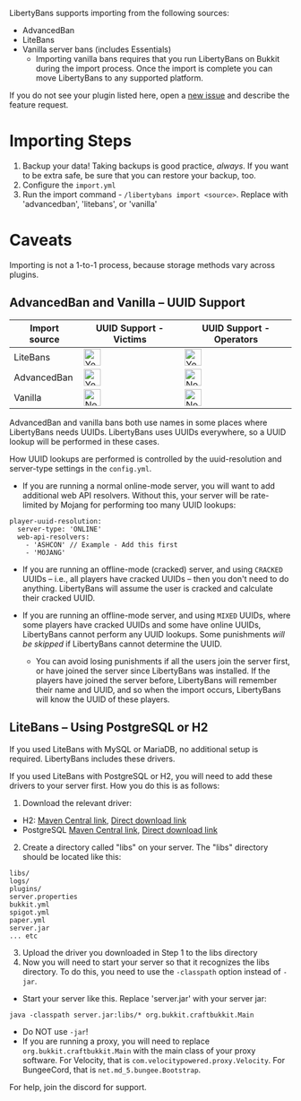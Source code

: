 LibertyBans supports importing from the following sources:

* AdvancedBan
* LiteBans
* Vanilla server bans (includes Essentials)
  * Importing vanilla bans requires that you run LibertyBans on Bukkit during the import process. Once the import is complete you can move LibertyBans to any supported platform.

If you do not see your plugin listed here, open a [new issue](https://github.com/A248/LibertyBans/issues) and describe the feature request.

# Importing Steps

1. Backup your data! Taking backups is good practice, *always*. If you want to be extra safe, be sure that you can restore your backup, too.
2. Configure the `import.yml`
2. Run the import command - `/libertybans import <source>`. Replace <source> with 'advancedban', 'litebans', or 'vanilla'

# Caveats

Importing is not a 1-to-1 process, because storage methods vary across plugins.

## AdvancedBan and Vanilla – UUID Support

| Import source  | UUID Support - Victims | UUID Support - Operators |
| -------------- | ---------------------- | ------------------------ |
| LiteBans       | <img src="http://clipart-library.com/images_k/green-check-mark-transparent/green-check-mark-transparent-25.png" alt="Yes" width="30" height="30"> | <img src="http://clipart-library.com/images_k/green-check-mark-transparent/green-check-mark-transparent-25.png" alt="Yes" width="30" height="30"> |
| AdvancedBan    | <img src="http://clipart-library.com/images_k/green-check-mark-transparent/green-check-mark-transparent-25.png" alt="Yes" width="30" height="30"> | <img src="http://clipart-library.com/images_k/red-x-mark-transparent-background/red-x-mark-transparent-background-1.png" alt="No" width="30" height="30"> |
| Vanilla        | <img src="http://clipart-library.com/images_k/red-x-mark-transparent-background/red-x-mark-transparent-background-1.png" alt="No" width="30" height="30"> | <img src="http://clipart-library.com/images_k/red-x-mark-transparent-background/red-x-mark-transparent-background-1.png" alt="No" width="30" height="30"> |



AdvancedBan and vanilla bans both use names in some places where LibertyBans needs UUIDs. LibertyBans uses UUIDs everywhere, so a UUID lookup will be performed in these cases.

How UUID lookups are performed is controlled by the uuid-resolution and server-type settings in the `config.yml`. 

* If you are running a normal online-mode server, you will want to add additional web API resolvers. Without this, your server will be rate-limited by Mojang for performing too many UUID lookups:
```
player-uuid-resolution:
  server-type: 'ONLINE'
  web-api-resolvers:
    - 'ASHCON' // Example - Add this first
    - 'MOJANG' 
```

* If you are running an offline-mode (cracked) server, and using `CRACKED` UUIDs – i.e., all players have cracked UUIDs – then you don't need to do anything. LibertyBans will assume the user is cracked and calculate their cracked UUID.

* If you are running an offline-mode server, and using `MIXED` UUIDs, where some players have cracked UUIDs and some have online UUIDs, LibertyBans cannot perform any UUID lookups. Some punishments *will be skipped* if LibertyBans cannot determine the UUID.
  * You can avoid losing punishments if all the users join the server first, or have joined the server since LibertyBans was installed. If the players have joined the server before, LibertyBans will remember their name and UUID, and so when the import occurs, LibertyBans will know the UUID of these players.

## LiteBans – Using PostgreSQL or H2

If you used LiteBans with MySQL or MariaDB, no additional setup is required. LibertyBans includes these drivers.

If you used LiteBans with PostgreSQL or H2, you will need to add these drivers to your server first. How you do this is as follows:

1. Download the relevant driver:
  * H2: [Maven Central link](https://mvnrepository.com/artifact/org.postgresql/postgresql/42.2.20), [Direct download link](https://repo1.maven.org/maven2/com/h2database/h2/1.4.199/h2-1.4.199.jar)
  * PostgreSQL [Maven Central link](https://mvnrepository.com/artifact/com.h2database/h2/1.4.199), [Direct download link](https://repo1.maven.org/maven2/org/postgresql/postgresql/42.2.20/postgresql-42.2.20.jar)
2. Create a directory called "libs" on your server. The "libs" directory should be located like this:
```
libs/
logs/
plugins/
server.properties
bukkit.yml
spigot.yml
paper.yml
server.jar
... etc
```
3. Upload the driver you downloaded in Step 1 to the libs directory
4. Now you will need to start your server so that it recognizes the libs directory. To do this, you need to use the `-classpath` option instead of `-jar`.
  * Start your server like this. Replace 'server.jar' with your server jar:
```
java -classpath server.jar:libs/* org.bukkit.craftbukkit.Main
```
  * Do NOT use `-jar`!
  * If you are running a proxy, you will need to replace `org.bukkit.craftbukkit.Main` with the main class of your proxy software. For Velocity, that is `com.velocitypowered.proxy.Velocity`. For BungeeCord, that is `net.md_5.bungee.Bootstrap`.

For help, join the discord for support.